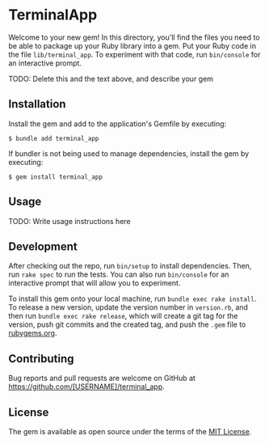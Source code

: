 # TerminalApp

Welcome to your new gem! In this directory, you'll find the files you need to be able to package up your Ruby library into a gem. Put your Ruby code in the file `lib/terminal_app`. To experiment with that code, run `bin/console` for an interactive prompt.

TODO: Delete this and the text above, and describe your gem

## Installation

Install the gem and add to the application's Gemfile by executing:

    $ bundle add terminal_app

If bundler is not being used to manage dependencies, install the gem by executing:

    $ gem install terminal_app

## Usage

TODO: Write usage instructions here

## Development

After checking out the repo, run `bin/setup` to install dependencies. Then, run `rake spec` to run the tests. You can also run `bin/console` for an interactive prompt that will allow you to experiment.

To install this gem onto your local machine, run `bundle exec rake install`. To release a new version, update the version number in `version.rb`, and then run `bundle exec rake release`, which will create a git tag for the version, push git commits and the created tag, and push the `.gem` file to [rubygems.org](https://rubygems.org).

## Contributing

Bug reports and pull requests are welcome on GitHub at https://github.com/[USERNAME]/terminal_app.

## License

The gem is available as open source under the terms of the [MIT License](https://opensource.org/licenses/MIT).

